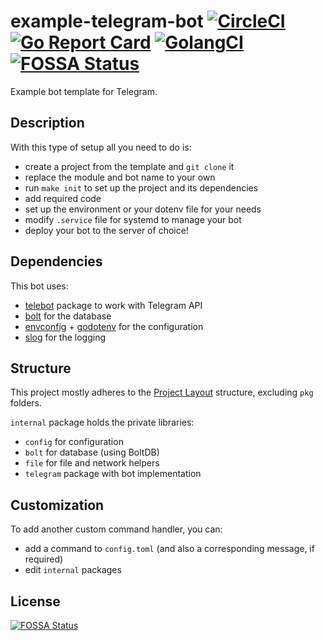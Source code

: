 # example-telegram-bot [![CircleCI](https://circleci.com/gh/nezorflame/example-telegram-bot/tree/main.svg?style=svg)](https://circleci.com/gh/nezorflame/example-telegram-bot/tree/main) [![Go Report Card](https://goreportcard.com/badge/github.com/nezorflame/example-telegram-bot)](https://goreportcard.com/report/github.com/nezorflame/example-telegram-bot) [![GolangCI](https://golangci.com/badges/github.com/nezorflame/example-telegram-bot.svg)](https://golangci.com/r/github.com/nezorflame/example-telegram-bot) [![FOSSA Status](https://app.fossa.io/api/projects/git%2Bgithub.com%2Fnezorflame%2Fexample-telegram-bot.svg?type=shield)](https://app.fossa.io/projects/git%2Bgithub.com%2Fnezorflame%2Fexample-telegram-bot?ref=badge_shield)

Example bot template for Telegram.

## Description

With this type of setup all you need to do is:

- create a project from the template and `git clone` it
- replace the module and bot name to your own
- run `make init` to set up the project and its dependencies
- add required code
- set up the environment or your dotenv file for your needs
- modify `.service` file for systemd to manage your bot
- deploy your bot to the server of choice!

## Dependencies

This bot uses:

- [telebot](https://pkg.go.dev/gopkg.in/telebot.v3) package to work with Telegram API
- [bolt](https://pkg.go.dev/go.etcd.io/bbolt) for the database
- [envconfig](https://pkg.go.dev/github.com/kelseyhightower/envconfig) + [godotenv](https://pkg.go.dev/github.com/joho/godotenv) for the configuration
- [slog](https://pkg.go.dev/log/slog) for the logging

## Structure

This project mostly adheres to the [Project Layout](https://github.com/golang-standards/project-layout) structure, excluding `pkg` folders.

`internal` package holds the private libraries:

- `config` for configuration
- `bolt` for database (using BoltDB)
- `file` for file and network helpers
- `telegram` package with bot implementation

## Customization

To add another custom command handler, you can:

- add a command to `config.toml` (and also a corresponding message, if required)
- edit `internal` packages

## License

[![FOSSA Status](https://app.fossa.io/api/projects/git%2Bgithub.com%2Fnezorflame%2Fexample-telegram-bot.svg?type=large)](https://app.fossa.io/projects/git%2Bgithub.com%2Fnezorflame%2Fexample-telegram-bot?ref=badge_large)

